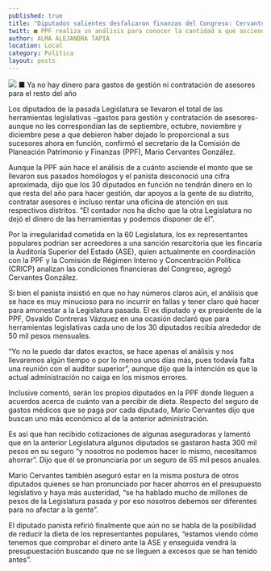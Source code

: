 ```yaml
---
published: true
title: "Diputados salientes desfalcaron finanzas del Congreso: Cervantes"
twitt: ■ PPF realiza un análisis para conocer la cantidad a que asciende el monto de irregularidad
author: ALMA ALEJANDRA TAPIA
location: Local
category: Política
layout: posts
---
```


![](http://i.imgur.com/V18fScim.jpg)
■ Ya no hay dinero para gastos de gestión ni contratación de asesores para el resto del año

Los diputados de la pasada Legislatura se llevaron el total de las herramientas legislativas –gastos para gestión y contratación de asesores-  aunque no les correspondían las de septiembre, octubre, noviembre y diciembre pese a que debieron haber dejado lo proporcional a sus sucesores ahora en función, confirmó el secretario de la Comisión de Planeación Patrimonio y Finanzas (PPF), Mario Cervantes González.

Aunque la PPF aún hace el análisis de a cuánto asciende el monto que se llevaron sus pasados homólogos y el panista desconoció una cifra aproximada, dijo que los 30 diputados en función no tendrán dinero en lo que resta del año para hacer gestión, dar apoyos a la gente de su distrito, contratar asesores e incluso rentar una oficina de atención en sus respectivos distritos. “El contador nos ha dicho que la otra Legislatura no dejó el dinero de las herramientas y podemos disponer de él”.

Por la irregularidad cometida en la 60 Legislatura, los ex representantes populares podrían ser acreedores a una sanción resarcitoria que les fincaría la Auditoría Superior del Estado (ASE), quien actualmente en coordinación con la PPF y la Comisión de Régimen Interno y Concentración Política (CRICP) analizan las condiciones financieras del Congreso, agregó Cervantes González.

Si bien el panista insistió en que no hay números claros aún, el análisis que se hace es muy minucioso para no incurrir en fallas y tener claro qué hacer para amonestar a la Legislatura pasada. El ex diputado y ex presidente de la PPF, Osvaldo Contreras Vázquez en una ocasión declaró que para herramientas legislativas cada uno de los 30 diputados recibía alrededor de 50 mil pesos mensuales. 

“Yo no le puedo dar datos exactos, se hace apenas el análisis y nos llevaremos algún tiempo o por lo menos unos días más, pues todavía falta una reunión con el auditor superior”, aunque dijo que la intención es que la actual administración no caiga en los mismos errores.

Inclusive comentó, serán los propios diputados en la PPF donde lleguen a acuerdos acerca de cuánto van a percibir de dieta. Respecto del seguro de gastos médicos que se paga por cada diputado, Mario Cervantes dijo que buscan uno más económico al de la anterior administración.

Es así que han recibido cotizaciones de algunas aseguradoras y lamentó que en la anterior Legislatura algunos diputados se gastaron hasta 300 mil pesos en su seguro “y nosotros no podemos hacer lo mismo, necesitamos ahorrar”. Dijo que él se pronunciaría por un seguro de 65 mil pesos anuales.  

Mario Cervantes también aseguró estar en la misma postura de otros diputados quienes se han pronunciado por hacer ahorros en el presupuesto legislativo y haya más austeridad, “se ha hablado mucho de millones de pesos de la Legislatura pasada y por eso nosotros debemos ser diferentes para no afectar a la gente”.

El diputado panista refirió finalmente que aún no se habla de la posibilidad de reducir la dieta de los representantes populares, “estamos viendo cómo tenemos que comprobar el dinero ante la ASE y enseguida vendrá la presupuestación buscando que no se lleguen a excesos que se han tenido antes”. 
